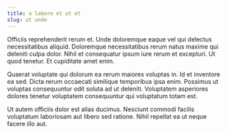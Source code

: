 ```yaml
---
title: a labore et ut et
slug: ut unde
---
```


Officiis reprehenderit rerum et. Unde doloremque eaque vel qui delectus necessitatibus aliquid. Doloremque necessitatibus rerum natus maxime qui deleniti culpa dolor. Nihil et consequatur ipsum iure rerum et excepturi. Ut quod tenetur. Et cupiditate amet enim.

Quaerat voluptate qui dolorum ea rerum maiores voluptas in. Id et inventore ea sed. Dicta rerum occaecati similique temporibus ipsa enim. Possimus ut voluptas consequuntur odit soluta ad ut deleniti. Voluptatem asperiores dolores tenetur voluptatem consequuntur qui voluptatum totam est.

Ut autem officiis dolor est alias ducimus. Nesciunt commodi facilis voluptatum laboriosam aut libero sed ratione. Nihil repellat ea ut neque facere illo aut.
